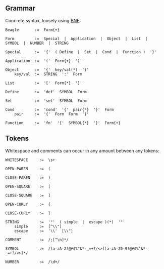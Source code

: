 
## Grammar ##

Concrete syntax, loosely using [BNF](http://en.wikipedia.org/wiki/Backus%E2%80%93Naur_Form):

    Beagle       :=  Form{+}
    
    Form         :=  Special  |  Application  |  Object  |  List  |  SYMBOL  |  NUMBER  |  STRING
    
    Special      :=  '{'  ( Define  |  Set  |  Cond  |  Function )  '}'

    Application  :=  '('  Form{+}  ')' 
    
    Object       :=  '{'  key/val(*)  '}'
        key/val  :=  STRING  ':'  Form
    
    List         :=  '['  Form{*}  ']'
    
    Define       :=  'def'  SYMBOL  Form

    Set          :=  'set'  SYMBOL  Form

    Cond         :=  'cond'  '{'  pair{*}  '}'  Form
        pair     :=  '{'  Form  Form  '}'

    Function     :=  'fn'  '{'  SYMBOL{*}  '}'  Form{+}
    


## Tokens ##

Whitespace and comments can occur in any amount between any tokens:

    WHITESPACE     :=  \s+

    OPEN-PAREN     :=  (

    CLOSE-PAREN    :=  )

    OPEN-SQUARE    :=  [

    CLOSE-SQUARE   :=  ]

    OPEN-CURLY     :=  {

    CLOSE-CURLY    :=  }
    
    STRING         :=  '"'  ( simple  |  escape )(*)  '"'
        simple     :=  [^\\"]
        escape     :=  '\\'  [\\"]
        
    COMMENT        :=  /;[^\n]*/

    SYMBOL         :=  /[a-zA-Z!@#$%^&*-_=+?/<>][a-zA-Z0-9!@#$%^&*-_=+?/<>]*/

    NUMBER         :=  /\d+/

